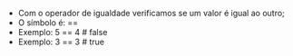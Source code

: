 * Com o operador de igualdade verificamos se um valor é igual ao outro; 
* O símbolo é: == 
* Exemplo: 5 == 4 # false 
* Exemplo: 3 == 3 # true